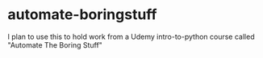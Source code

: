 # automate-boringstuff
I plan to use this to hold work from a Udemy intro-to-python course called "Automate The Boring Stuff"
